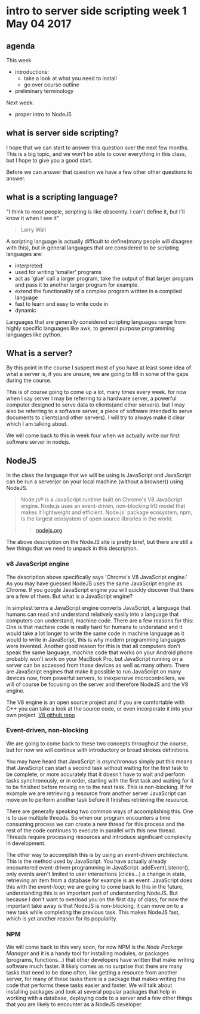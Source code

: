 # intro to server side scripting week 1 May 04 2017

## agenda 
This week  
- introductions:
    - take a look at what you need to install
    - go over course outline
- preliminary terminology

Next week:
- proper intro to NodeJS

## what is server side scripting?

I hope that we can start to answer this question over the next few months. This
is a big topic, and we won't be able to cover everything in this class, but I
hope to give you a good start.

Before we can answer that question we have a few other other questions to
answer.

## what is a scripting language?

"I think to most people, scripting is like obscenity. I can't define it, but
I'll know it when I see it"
> Larry Wall

A scripting language is actually difficult to define(many people will disagree
with this), but in general languages that are considered to be scripting languages are:
- interpreted
- used for writing 'smaller' programs
- act as 'glue' call a larger program, take the output of that larger program
  and pass it to another larger program for example.
- extend the functionality of a complex program written in a compiled language
- fast to learn and easy to write code in
- dynamic

Languages that are generally considered scripting languages range from highly
specific languages like awk, to general purpose programming languages like
python.

## What is a server?

By this point in the course I suspect most of you have at least some idea of
what a server is, if you are unsure, we are going to fill in some of the gaps
during the course.

This is of course going to come up a lot, many times every week. for now
when I say server I may be referring to a hardware server, a powerful computer
designed to serve data to clients(and other servers). but I may also be
referring to a software server, a piece of software intended to serve documents
to clients(and other servers). I will try to always make it clear which I am
talking about.

We will come back to this in week four when we actually write our first software
server in nodejs.

## NodeJS

In the class the language that we will be using is JavaScript and JavaScript can
be run a server(or on your local machine (without a browser)) using NodeJS.

> Node.js® is a JavaScript runtime built on Chrome's V8 JavaScript engine. Node.js uses an event-driven, non-blocking I/O model that makes it lightweight and efficient. Node.js' package ecosystem, npm, is the largest ecosystem of open source libraries in the world.
>> [nodejs.org](https://nodejs.org/en/)

The above description on the NodeJS site is pretty brief, but there are still a few things that we need to unpack in this description.

### v8 JavaScript engine

The description above specifically says 'Chrome's V8 JavaScript engine.' As you
may have guessed NodeJS uses the same JavaScript engine as Chrome. If you google
JavaScript engine you will quickly discover that there are a few of them. But
what is a JavaScript engine?

In simplest terms a JavaScript engine converts JavaScript, a language that
humans can read and understand relatively easily into a language that computers
can understand, machine code. There are a few reasons for this: One is that
machine code is really hard for humans to understand and it would take a lot
longer to write the same code in machine language as it would to write in
JavaScript, this is why modern programming languages were invented. Another good
reason for this is that all computers don't speak the same language, machine
code that works on your Android phone probably won't work on your MacBook Pro,
but JavaScript running on a server can be accessed from those devices as well as
many others. There are JavaScript engines that make it possible to run
JavaScript on many devices now, from powerful servers, to inexpensive
microcontrollers, we will of course be focusing on the server and therefore
NodeJS and the V8 engine.

The V8 engine is an open source project and if you are comfortable with C++ you
can take a look at the source code, or even incorporate it into your own
project. [V8 github repo](https://github.com/v8/v8)

### Event-driven, non-blocking

We are going to come back to these two concepts throughout the course, but for
now we will continue with introductory or broad strokes definitions.

You may have heard that JavaScript is *asynchronous* simply put this means that
JavaScript can start a second task without waiting for the first task to be
complete, or more accurately that it doesn't have to wait and perform tasks
synchronously, or in order, starting with the first task and waiting for it to
be finished before moving on to the next task. This is non-blocking. If for example
we are retrieving a resource from another server JavaScript can move on
to perform another task before it finishes retrieving the resource.

There are generally speaking two common ways of accomplishing this. One is to
use multiple threads. So when our program encounters a time consuming process
we can create a new thread for this process and the rest of the code continues
to execute in parallel with this new thread. Threads require processing resources and introduce significant complexity in development.

The other way to accomplish this is by using an *event-driven architecture*.
This is the method used by JavaScript. You have actually already encountered
event-driven programming in JavaScript. addEventListener(), only events
aren't limited to user interactions (clicks...) a change in state, retrieving an
item from a database for example is an event. JavaScript does this with the
*event-loop*; we are going to come back to this in the future, understanding this
is an important part of understanding NodeJS. But because I don't want to
overload you on the first day of class, for now the important take away is that
NodeJS is non-blocking, it can move on to a new task while completing the
previous task. This makes NodeJS fast, which is yet another reason for its
popularity.

### NPM

We will come back to this very soon, for now NPM is the *Node Package Manager* and
it is a handy tool for installing modules, or packages (programs, functions...)
that other developers have written that make writing software much faster. It
likely comes as no surprise that there are many tasks that need to be done
often, like getting a resource from another server, for many of these tasks there is a package that makes
writing the code that performs these tasks easier and faster. We will talk about installing packages and
look at several popular packages that help in working with a database, deploying
code to a server and a few other things that you are likely to encounter as a
NodeJS developer.

>
